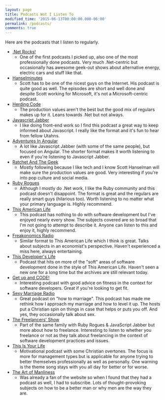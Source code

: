 ```yaml
---
layout: page
title: Podcasts Wot I Listen To
modified_time: '2015-06-13T00:00:00.000-06:00'
permalink: /podcasts/
comments: true
---
```

Here are the podcasts that I listen to regularly.

* [.Net Rocks!](http://www.dotnetrocks.com)
  * One of the first podcasts I picked up, also one of the most professionally done podcasts. Very much .Net-centric but occasionally has awesome geek-out shows about alternative energy, electric cars and stuff like that.
* [Hanselminutes](http://www.hanselminutes.com)
  * Scott has to be one of the nicest guys on the Internet. His podcast is quite good as well. The episodes are short and well done and despite Scott working for Microsoft, it's not a Microsoft-centric podcast.
* [Herding Code](http://herdingcode.com)
  * The production values aren't the best but the good mix of regulars makes up for it. Leans towards .Net but not always.
* [Javascript Jabber](http://javascriptjabber.com)
  * I like doing front-end work so I find this podcast a great way to keep informed about Javascript. I really like the format and it's fun to hear from fellow Utahns.
* [Adventures In Angular](http://devchat.tv/adventures-in-angular)
  * A lot like Javascript Jabber (with some of the same people), but focused on Angular. The shorter format makes it worth listening to even if you're listening to Javascript Jabber.
* [Ratchet And The Geek](http://www.ratchetandthegeek.com)
  * Mostly following because I like tech and I know Scott Hanselman will make sure the production values are good. Very interesting if you're into pop culture and social media.
* [Ruby Rogues](http://rubyrogues.com)
  * Although I mostly do .Net work, I like the Ruby community and this podcast doesn't disappoint. The format is great and the regulars are really smart guys (hilarious too). Worth listening to no matter what your primary language is. Highly recommend.
* [This American Life](http://www.thisamericanlife.org)
  * This podcast has nothing to do with software development but I've enjoyed nearly every show. The subjects covered are so broad that I'm not going to attempt to describe it. Anyone can listen to this and enjoy it, highly recommend.
* [Freakonomics Radio](http://freakonomics.com/radio)
  * Similar format to This American Life which I think is great. Talks about subjects in an economist's perspective. Haven't experienced a miss here, always entertaining.
* [This Developer's Life](http://thisdeveloperslife.com)
  * Podcast that hits on more of the "soft" areas of software development done in the style of This American Life. Haven't seen a new one for a long time but the archives are still relevant today.
* [Get up and CODE!](http://getupandcode.com)
  * Interesting podcast with good advice on fitness in the context for software developers. Great if you're looking to get fit.
* [Sexy Marriage Radio](http://sexymarriageradio.com)
  * Great podcast on "how to marriage". This podcast has made me rethink how I approach my marriage and how to level it up. The hosts put a Christian spin on things in case that helps or puts you off. And yes, they occasionally talk about sex.
* [The Freelancers' Show](http://www.freelancersshow.com)
  * Part of the same family with Ruby Rogues & JavaScript Jabber but more about how to freelance. Interesting to listen to whether you freelance or not as they talk about freelancing in the context of software development practices and issues.
* [This Is Your Life](http://michaelhyatt.com/thisisyourlife)
  * Motivational podcast with some Christian overtones. The focus is more for management types but is applicable for anyone trying to better themselves professionally as well as personally. One warning is the theme song stays with you all day for better or for worse.
* [The Art of Manliness](http://www.artofmanliness.com)
  * Was already a fan of the website so when I found that they had a podcast as well, I had to subscribe. Lots of thought-provoking subjects on how to be a better man or why men are the way they are.
